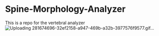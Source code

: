 # Spine-Morphology-Analyzer
This is a repo for the vertebral analyzer
![Uploading 281674696-32ef2158-a947-469b-a32b-3977576f9577.gif…]()
